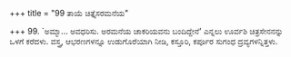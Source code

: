 +++
title = "99 ತಾಯೆ ಚಿತ್ತೈಸರಮನೆಯ"

+++
99. `ಅಮ್ಮಾ... ಅವಧರಿಸು. ಅರಮನೆಯ ಚಾಕರಿಯವನು ಬಂದಿದ್ದೇನೆ' ಎನ್ನಲು ಊರ್ವಶಿ ಚಿತ್ರಸೇನನನ್ನು ಒಳಗೆ ಕರೆದಳು. ವಸ್ತ್ರ, ಆಭರಣಗಳನ್ನೂ ಉಡುಗೊರೆಯಾಗಿ ನೀಡಿ, ಕಸ್ತೂರಿ, ಕರ್ಪೂರ ಸುಗಂಧ ದ್ರವ್ಯಗಳನ್ನಿತ್ತಳು.